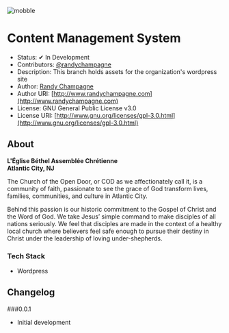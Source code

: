 ![mobble](http://cloud.scott.ee/images/mobble.png)

# Content Management System

* Status: ✔ In Development
* Contributors: [@randychampagne](http://twitter.com/randychampagne)
* Description: This branch holds assets for the organization's wordpress site
* Author: [Randy Champagne](http://www.randychampagne.com)
* Author URI: [http://www.randychampagne.com](http://www.randychampagne.com)
* License: GNU General Public License v3.0
* License URI: [http://www.gnu.org/licenses/gpl-3.0.html](http://www.gnu.org/licenses/gpl-3.0.html)




## About

**L'Église Béthel Assemblée Chrétienne<br>Atlantic City, NJ**

The Church of the Open Door, or COD as we affectionately call it, is a community of faith, passionate to see the grace of God transform lives, families, communities, and culture in Atlantic City.

Behind this passion is our historic commitment to the Gospel of Christ and the Word of God. We take Jesus’ simple command to make disciples of all nations seriously. We feel that disciples are made in the context of a healthy local church where believers feel safe enough to pursue their destiny in Christ under the leadership of loving under-shepherds.




### Tech Stack 
* Wordpress




## Changelog

###0.0.1
* Initial development